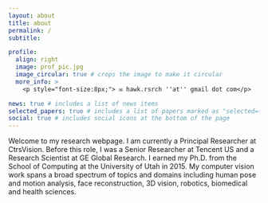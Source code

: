 ```yaml
---
layout: about
title: about
permalink: /
subtitle: 

profile:
  align: right
  image: prof_pic.jpg
  image_circular: true # crops the image to make it circular
  more_info: >
    <p style="font-size:8px;"> ✉️ hawk.rsrch ''at'' gmail dot com</p>

news: true # includes a list of news items
selected_papers: true # includes a list of papers marked as "selected={true}"
social: true # includes social icons at the bottom of the page
---
```


Welcome to my research webpage. I am currently a Principal Researcher at CtrsVision. Before this role, I was a Senior Researcher at Tencent US and a Research Scientist at GE Global Research. I earned my Ph.D. from the School of Computing at the University of Utah in 2015. My computer vision work spans a broad spectrum of topics and domains including human pose and motion analysis, face reconstruction, 3D vision, robotics, biomedical and health sciences. 
